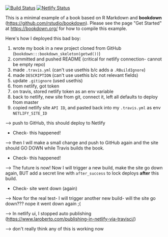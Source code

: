 [![Build Status](https://travis-ci.com/apreshill/badbook.svg?branch=master)](https://travis-ci.com/apreshill/badbook) [![Netlify Status](https://api.netlify.com/api/v1/badges/2c55589d-0bcd-4f22-b4b7-9580f622f317/deploy-status)](https://app.netlify.com/sites/suspicious-saha-9e4bcc/deploys)

This is a minimal example of a book based on R Markdown and **bookdown** (https://github.com/rstudio/bookdown). Please see the page "Get Started" at https://bookdown.org/ for how to compile this example.

Here's how I deployed this bad boy:

1. wrote my book in a new project cloned from GitHub (`bookdown:::bookdown_skeleton(getwd())`)
1. committed and pushed README (critical for netlify connection- cannot be empty repo)
1. made `.travis.yml` (can't use usethis b/c adds a `.RBuildIgnore`)
1. made `DESCRIPTION` (can't use usethis b/c not relevant fields)
1. update `.gitignore` (used usethis)
1. from netlify, got token
1. on travis, stored netlify token as an env variable
1. back to netlify, new site from git, connect it, left all defaults to deploy from master
1. copied netlify site `API ID`, and pasted back into my `.travis.yml` as env `NETLIFY_SITE_ID`

--> push to GitHub, this should deploy to Netlify
  + Check- this happened!

--> then I will make a small change and push to GitHub again and the site should GO DOWN while Travis builds the book.
  + Check- this happened!

--> The future is now! Now I will trigger a new build, make the site go down again, BUT add a secret line with `after_success` to lock deploys **after** this build.
  + Check- site went down (again)
  
--> Now for the real test- I will trigger another new build- will the site go down???
 nope it went down again ;(

--> In netlify ui, I stopped auto publishing (https://www.laroberto.com/publishing-in-netlify-via-travisci/)

--> don't really think any of this is working now
